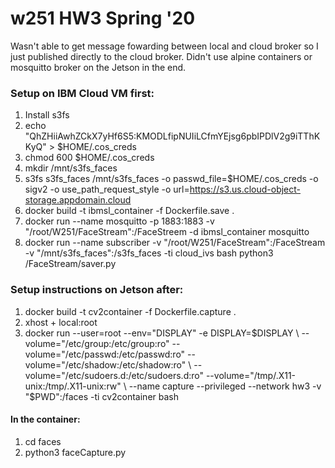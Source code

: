 # w251 HW3 Spring '20

Wasn't able to get message fowarding between local and cloud broker so I just published directly to the cloud broker. Didn't use alpine containers or mosquitto broker on the Jetson in the end. 

### Setup on IBM Cloud VM first: 

1. Install s3fs
2. echo "QhZHiiAwhZCkX7yHf6S5:KMODLfipNUIiLCfmYEjsg6pbIPDlV2g9iTThKKyQ" > $HOME/.cos_creds
3. chmod 600 $HOME/.cos_creds
4. mkdir /mnt/s3fs_faces
5. s3fs s3fs_faces /mnt/s3fs_faces -o passwd_file=$HOME/.cos_creds -o sigv2 -o use_path_request_style -o url=https://s3.us.cloud-object-storage.appdomain.cloud
6. docker build -t ibmsl_container -f Dockerfile.save .
7. docker run --name mosquitto -p 1883:1883 -v "/root/W251/FaceStream":/FaceStreem -d ibmsl_container mosquitto
8. docker run --name subscriber -v "/root/W251/FaceStream":/FaceStream -v "/mnt/s3fs_faces":/s3fs_faces -ti cloud_ivs bash
python3 /FaceStream/saver.py

### Setup instructions on Jetson after: 

1. docker build -t cv2container -f Dockerfile.capture .
2. xhost + local:root
3. docker run --user=root --env="DISPLAY" -e DISPLAY=$DISPLAY \
--volume="/etc/group:/etc/group:ro" --volume="/etc/passwd:/etc/passwd:ro" --volume="/etc/shadow:/etc/shadow:ro" \
--volume="/etc/sudoers.d:/etc/sudoers.d:ro" --volume="/tmp/.X11-unix:/tmp/.X11-unix:rw" \
--name capture --privileged --network hw3 -v "$PWD":/faces -ti cv2container bash

#### In the container: 
1. cd faces
2. python3 faceCapture.py
